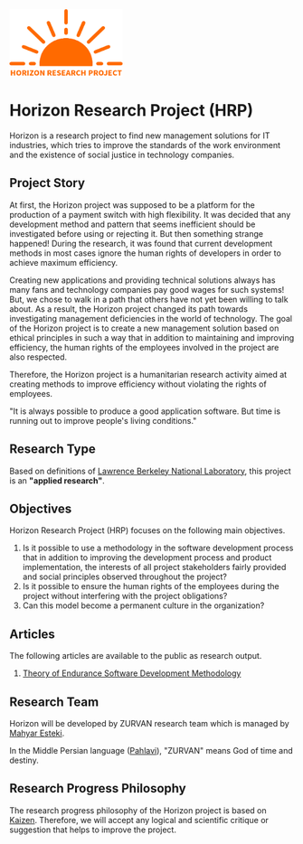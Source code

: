 <img src="https://raw.githubusercontent.com/mahyaresteki/Horizon/master/logo.png" width="200" height="120" style="margin-left:auto; margin-right:auto">

# Horizon Research Project (HRP)
Horizon is a research project to find new management solutions for IT industries, which tries to improve the standards of the work environment and the existence of social justice in technology companies.

## Project Story
At first, the Horizon project was supposed to be a platform for the production of a payment switch with high flexibility. It was decided that any development method and pattern that seems inefficient should be investigated before using or rejecting it. But then something strange happened! During the research, it was found that current development methods in most cases ignore the human rights of developers in order to achieve maximum efficiency.

Creating new applications and providing technical solutions always has many fans and technology companies pay good wages for such systems! But, we chose to walk in a path that others have not yet been willing to talk about. As a result, the Horizon project changed its path towards investigating management deficiencies in the world of technology. The goal of the Horizon project is to create a new management solution based on ethical principles in such a way that in addition to maintaining and improving efficiency, the human rights of the employees involved in the project are also respected.

Therefore, the Horizon project is a humanitarian research activity aimed at creating methods to improve efficiency without violating the rights of employees.

"It is always possible to produce a good application software. But time is running out to improve people's living conditions."

## Research Type
Based on definitions of [Lawrence Berkeley	National	Laboratory](https://www.sjsu.edu/people/fred.prochaska/courses/ScWk170/s0/Basic-vs.-Applied-Research.pdf), this project is an **"applied research"**.

## Objectives
Horizon Research Project (HRP) focuses on the following main objectives.

1. Is it possible to use a methodology in the software development process that in addition to improving the development process and product implementation, the interests of all project stakeholders fairly provided and social principles observed throughout the project?
2. Is it possible to ensure the human rights of the employees during the project without interfering with the project obligations?
3. Can this model become a permanent culture in the organization?

## Articles
The following articles are available to the public as research output.
1. [Theory of Endurance Software Development Methodology](https://github.com/mahyaresteki/Horizon/blob/master/Documentation/Theory_of_Endurance_Software_Development_Methodology.pdf)

## Research Team
Horizon will be developed by ZURVAN research team which is managed by [Mahyar Esteki](https://www.linkedin.com/in/mahyaresteki/).

In the Middle Persian language ([Pahlavi](https://en.wikipedia.org/wiki/Middle_Persian)), "ZURVAN" means God of time and destiny.

## Research Progress Philosophy
The research progress philosophy of the Horizon project is based on [Kaizen](https://en.wikipedia.org/wiki/Kaizen). Therefore, we will accept any logical and scientific critique or suggestion that helps to improve the project.
